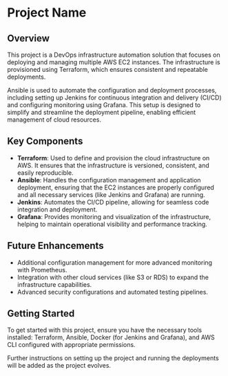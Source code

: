 # Project Name

## Overview

This project is a DevOps infrastructure automation solution that focuses on deploying and managing multiple AWS EC2 instances. The infrastructure is provisioned using Terraform, which ensures consistent and repeatable deployments. 

Ansible is used to automate the configuration and deployment processes, including setting up Jenkins for continuous integration and delivery (CI/CD) and configuring monitoring using Grafana. This setup is designed to simplify and streamline the deployment pipeline, enabling efficient management of cloud resources.

## Key Components

- **Terraform**: Used to define and provision the cloud infrastructure on AWS. It ensures that the infrastructure is versioned, consistent, and easily reproducible.
- **Ansible**: Handles the configuration management and application deployment, ensuring that the EC2 instances are properly configured and all necessary services (like Jenkins and Grafana) are running.
- **Jenkins**: Automates the CI/CD pipeline, allowing for seamless code integration and deployment.
- **Grafana**: Provides monitoring and visualization of the infrastructure, helping to maintain operational visibility and performance tracking.

## Future Enhancements

- Additional configuration management for more advanced monitoring with Prometheus.
- Integration with other cloud services (like S3 or RDS) to expand the infrastructure capabilities.
- Advanced security configurations and automated testing pipelines.

## Getting Started

To get started with this project, ensure you have the necessary tools installed: Terraform, Ansible, Docker (for Jenkins and Grafana), and AWS CLI configured with appropriate permissions.

Further instructions on setting up the project and running the deployments will be added as the project evolves.
